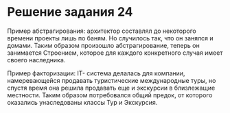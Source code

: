 # Решение задания 24


Пример абстрагирования: архитектор составлял до некоторого времени проекты лишь по баням. Но случилось так, что он занялся и домами. Таким образом произошло абстрагирование, теперь он занимается Строением, которое для каждого конкретного случая имеет своего наследника.

Пример факторизации: IT- система делалась для компании, намеревающейся продавать туристические международные туры, но спустя время она решила продавать еще и экскурсии в близлежащие местности. Таким образом потребовался общий предок, от которого оказались унаследованы классы Тур и Экскурсия.
